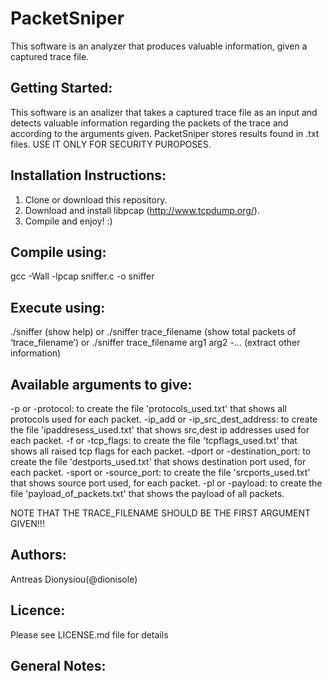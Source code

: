 # PacketSniper
This software is an analyzer that produces valuable information, given a captured trace file.

Getting Started:
----------------
This software is an analizer that takes a captured trace file as an input and detects valuable information regarding the packets of the trace and according to the arguments given. PacketSniper stores results found in .txt files. USE IT ONLY FOR SECURITY PUROPOSES. 

Installation Instructions:
--------------------------
1. Clone or download this repository.
2. Download and install libpcap (http://www.tcpdump.org/).
3. Compile and enjoy! :)

Compile using:
--------------
gcc -Wall -lpcap sniffer.c -o sniffer

Execute using:
--------------
./sniffer (show help)
or
./sniffer trace_filename (show total packets of ‘trace_filename’)
or
./sniffer trace_filename arg1 arg2 -… (extract other information)

Available arguments to give:
----------------------------
-p or -protocol: to create the file 'protocols_used.txt' that shows all protocols used for each packet.
-ip_add or -ip_src_dest_address: to create the file 'ipaddresess_used.txt' that shows src,dest ip addresses used for each packet.
-f or -tcp_flags: to create the file 'tcpflags_used.txt' that shows all raised tcp flags for each packet.
-dport or -destination_port: to create the file 'destports_used.txt' that shows destination port used, for each packet.
-sport or -source_port: to create the file 'srcports_used.txt' that shows source port used, for each packet.
-pl or -payload: to create the file 'payload_of_packets.txt' that shows the payload of all packets.

NOTE THAT THE TRACE_FILENAME SHOULD BE THE FIRST ARGUMENT GIVEN!!!

Authors:
--------
Antreas Dionysiou(@dionisole)

Licence:
--------
Please see LICENSE.md file for details

General Notes:
--------------
